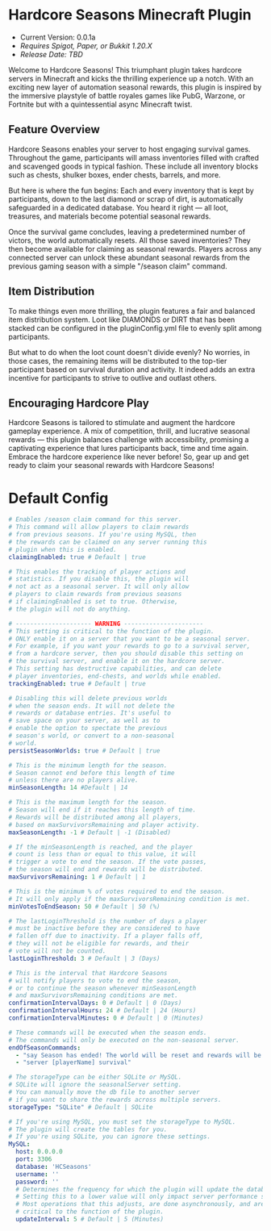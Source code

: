 # Hardcore Seasons Minecraft Plugin
- Current Version: 0.0.1a
- _Requires Spigot, Paper, or Bukkit 1.20.X_
- _Release Date: TBD_

Welcome to Hardcore Seasons! This triumphant plugin takes hardcore servers in Minecraft and kicks the thrilling experience up a notch. With an exciting new layer of automation seasonal rewards, this plugin is inspired by the immersive playstyle of battle royales games like PubG, Warzone, or Fortnite but with a quintessential async Minecraft twist.

## Feature Overview

Hardcore Seasons enables your server to host engaging survival games. Throughout the game, participants will amass inventories filled with crafted and scavenged goods in typical fashion. These include all inventory blocks such as chests, shulker boxes, ender chests, barrels, and more.

But here is where the fun begins: Each and every inventory that is kept by participants, down to the last diamond or scrap of dirt, is automatically safeguarded in a dedicated database. You heard it right — all loot, treasures, and materials become potential seasonal rewards.

Once the survival game concludes, leaving a predetermined number of victors, the world automatically resets. All those saved inventories? They then become available for claiming as seasonal rewards. Players across any connected server can unlock these abundant seasonal rewards from the previous gaming season with a simple "/season claim" command.

## Item Distribution

To make things even more thrilling, the plugin features a fair and balanced item distribution system. Loot like DIAMONDS or DIRT that has been stacked can be configured in the pluginConfig.yml file to evenly split among participants.

But what to do when the loot count doesn't divide evenly? No worries, in those cases, the remaining items will be distributed to the top-tier participant based on survival duration and activity. It indeed adds an extra incentive for participants to strive to outlive and outlast others.

## Encouraging Hardcore Play
Hardcore Seasons is tailored to stimulate and augment the hardcore gameplay experience. A mix of competition, thrill, and lucrative seasonal rewards — this plugin balances challenge with accessibility, promising a captivating experience that lures participants back, time and time again. Embrace the hardcore experience like never before! So, gear up and get ready to claim your seasonal rewards with Hardcore Seasons!

# Default Config
```yaml
# Enables /season claim command for this server.
# This command will allow players to claim rewards
# from previous seasons. If you're using MySQL, then
# the rewards can be claimed on any server running this
# plugin when this is enabled.
claimingEnabled: true # Default | true

# This enables the tracking of player actions and
# statistics. If you disable this, the plugin will
# not act as a seasonal server. It will only allow
# players to claim rewards from previous seasons
# if claimingEnabled is set to true. Otherwise,
# the plugin will not do anything.

# --------------------- WARNING ----------------------
# This setting is critical to the function of the plugin.
# ONLY enable it on a server that you want to be a seasonal server.
# For example, if you want your rewards to go to a survival server,
# from a hardcore server, then you should disable this setting on
# the survival server, and enable it on the hardcore server.
# This setting has destructive capabilities, and can delete
# player inventories, end-chests, and worlds while enabled.
trackingEnabled: true # Default | true

# Disabling this will delete previous worlds
# when the season ends. It will not delete the
# rewards or database entries. It's useful to
# save space on your server, as well as to
# enable the option to spectate the previous
# season's world, or convert to a non-seasonal
# world.
persistSeasonWorlds: true # Default | true

# This is the minimum length for the season.
# Season cannot end before this length of time
# unless there are no players alive.
minSeasonLength: 14 #Default | 14

# This is the maximum length for the season.
# Season will end if it reaches this length of time.
# Rewards will be distributed among all players,
# based on maxSurvivorsRemaining and player activity.
maxSeasonLength: -1 # Default | -1 (Disabled)

# If the minSeasonLength is reached, and the player
# count is less than or equal to this value, it will
# trigger a vote to end the season. If the vote passes,
# the season will end and rewards will be distributed.
maxSurvivorsRemaining: 1 # Default | 1

# This is the minimum % of votes required to end the season.
# It will only apply if the maxSurvivorsRemaining condition is met.
minVotesToEndSeason: 50 # Default | 50 (%)

# The lastLoginThreshold is the number of days a player
# must be inactive before they are considered to have
# fallen off due to inactivity. If a player falls off,
# they will not be eligible for rewards, and their
# vote will not be counted.
lastLoginThreshold: 3 # Default | 3 (Days)

# This is the interval that Hardcore Seasons
# will notify players to vote to end the season,
# or to continue the season whenever minSeasonLength
# and maxSurvivorsRemaining conditions are met.
confirmationIntervalDays: 0 # Default | 0 (Days)
confirmationIntervalHours: 24 # Default | 24 (Hours)
confirmationIntervalMinutes: 0 # Default | 0 (Minutes)

# These commands will be executed when the season ends.
# The commands will only be executed on the non-seasonal server.
endOfSeasonCommands:
  - "say Season has ended! The world will be reset and rewards will be split among all players."
  - "server [playerName] survival"

# The storageType can be either SQLite or MySQL.
# SQLite will ignore the seasonalServer setting.
# You can manually move the db file to another server
# if you want to share the rewards across multiple servers.
storageType: "SQLite" # Default | SQLite

# If you're using MySQL, you must set the storageType to MySQL.
# The plugin will create the tables for you.
# If you're using SQLite, you can ignore these settings.
MySQL:
  host: 0.0.0.0
  port: 3306
  database: 'HCSeasons'
  username: ''
  password: ''
  # Determines the frequency for which the plugin will update the database.
  # Setting this to a lower value will only impact server performance slightly.
  # Most operations that this adjusts, are done asynchronously, and are not
  # critical to the function of the plugin.
  updateInterval: 5 # Default | 5 (Minutes)
```